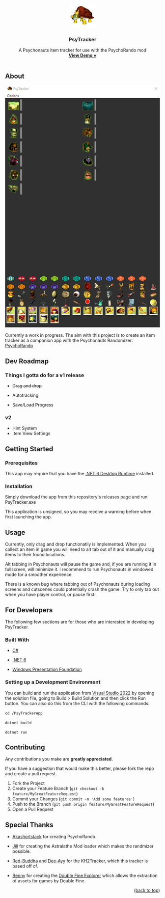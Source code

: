 <div id="top"></div>

<!-- HEADER -->

<br />
<div align="center">
    <img src="PsyTrackerApp/images/pokeylope.png" alt="Logo" width="80" height="80">
    <h3 align="center">PsyTracker</h3>
    <p align="center">
    A Psychonauts item tracker for use with the PsychoRando mod
    <br />
    <a href="https://www.twitch.tv/videos/2086383371"><strong>View Demo »</strong></a>
    <br />
    <br />
    </p>
</div>

<!-- ABOUT -->

## About

![](screenshot.png)

Currently a work in progress. The aim with this project is to create an item tracker as a companion app with the Psychonauts Randomizer: [PsychoRando](https://github.com/Akashortstack/PsychoRando)

## Dev Roadmap

### Things I gotta do for a v1 release

* ~~Drag and drop~~

* Autotracking

* Save/Load Progress

### v2

* Hint System
* Item View Settings

<!-- GETTING STARTED -->

## Getting Started

### Prerequisites

This app may require that you have the [.NET 6 Desktop Runtime](https://dotnet.microsoft.com/en-us/download/dotnet/6.0) installed.

### Installation

Simply download the app from this repository's releases page and run PsyTracker.exe 

This application is unsigned, so you may receive a warning before when first launching the app. 

<!-- USAGE EXAMPLES -->

## Usage

Currently, only drag and drop functionatily is implemented. When you collect an item in game you will need to alt tab out of it and manually drag items to their found locations. 

Alt tabbing in Psychonauts will pause the game and, if you are running it in fullscreen, will minimize it. I recommend to run Psychonauts in windowed mode for a smoother experience. 

There is a known bug where tabbing out of Psychonauts during loading screens and cutscenes could potentially crash the game. Try to only tab out when you have player control, or pause first.

## For Developers

The following few sections are for those who are interested in developing PsyTracker.

### Built With

- [C#](https://learn.microsoft.com/en-us/dotnet/csharp/tour-of-csharp/)

- [.NET 6](https://dotnet.microsoft.com/en-us/download/dotnet/6.0)

- [Windows Presentation Foundation](https://learn.microsoft.com/en-us/dotnet/desktop/wpf/overview/?view=netdesktop-8.0)

### Setting up a Development Environment

You can build and run the application from [Visual Studio 2022](https://visualstudio.microsoft.com/vs/) by opening the solution file, going to Build > Build Solution and then click the Run button. You can also do this from the CLI with the following commands:

`cd /PsyTrackerApp`

`dotnet build` 

`dotnet run`

<!-- CONTRIBUTING -->

## Contributing

Any contributions you make are **greatly appreciated**.

If you have a suggestion that would make this better, please fork the repo and create a pull request.

1. Fork the Project
2. Create your Feature Branch (`git checkout -b feature/MyGreatFeatureRequest`)
3. Commit your Changes (`git commit -m 'Add some features'`)
4. Push to the Branch (`git push origin feature/MyGreatFeatureRequest`)
5. Open a Pull Request

## Special Thanks

* [Akashortstack](https://github.com/Akashortstack) for creating PsychoRando.

* [Jill](https://gitlab.com/scrunguscrungus) for creating the Astralathe Mod loader which makes the randmizer possible.

* [Red-Buddha](https://github.com/Red-Buddha) and [Dee-Ayy](https://github.com/Dee-Ayy) for the KH2Tracker, which this tracker is based off of.

* [Benny](https://github.com/bgbennyboy) for creating the [Double Fine Explorer](https://quickandeasysoftware.net/software/doublefine-explorer) which allows the extraction of assets for games by Double Fine.

<p align="right">(<a href="#top">back to top</a>)</p>